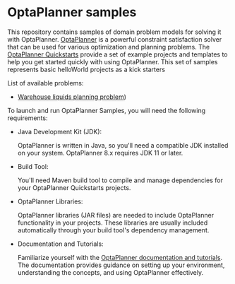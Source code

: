 # OptaPlanner samples

This repository contains samples of domain problem models for solving it with OptaPlanner.
[OptaPlanner](https://www.optaplanner.org/) is a powerful constraint satisfaction solver that can be used for various optimization and planning problems.
The [OptaPlanner Quickstarts](https://github.com/kiegroup/optaplanner-quickstarts) provide a set of example projects and templates to help you get started quickly with using OptaPlanner.
This set of samples represents basic helloWorld projects as a kick starters

List of available problems:
- [Warehouse liquids planning problem](warehouse-plan/README.md))

To launch and run OptaPlanner Samples, you will need the following requirements:

- Java Development Kit (JDK):

    OptaPlanner is written in Java, so you'll need a compatible JDK installed on your system.
    OptaPlanner 8.x requires JDK 11 or later. 

- Build Tool:

    You'll need Maven build tool to compile and manage dependencies for your OptaPlanner Quickstarts projects.

- OptaPlanner Libraries:

    OptaPlanner libraries (JAR files) are needed to include OptaPlanner functionality in your projects.
These libraries are usually included automatically through your build tool's dependency management.

- Documentation and Tutorials:

    Familiarize yourself with the [OptaPlanner documentation and tutorials](https://www.optaplanner.org/docs/optaplanner/latest/planner-introduction/planner-introduction.html).
The documentation provides guidance on setting up your environment, understanding the concepts, and using OptaPlanner effectively.
